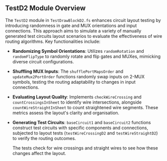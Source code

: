 ## TestD2 Module Overview

The `TestD2` module in `TestDrawBlockD2.fs` enhances circuit layout testing by introducing randomness in gate and MUX orientations and input connections. This approach aims to simulate a variety of manually generated test circuits layout scenarios to evaluate the effectiveness of wire routing algorithms. Key functionalities include:

- **Randomizing Symbol Orientations**: Utilizes `randomRotation` and `randomFlipType` to randomly rotate and flip gates and MUXes, mimicking diverse circuit configurations.
- **Shuffling MUX Inputs**: The `shufflePortMapsOrder` and `updateMux2PortOrder` functions randomly swap inputs on 2-MUX symbols, testing the routing adaptability to changes in input connections.
- **Evaluating Layout Quality**: Implements `checkWireCrossing` and `countCrossingsInSheet` to identify wire intersections, alongside `countWireStraightInSheet` to count straightened wire segments. These metrics assess the layout's clarity and organisation.
- **Generating Test Circuits**: `baseCircuit1` and `baseCircuit2` functions construct test circuits with specific components and connections, subjected to layout tests (`testWireCrossingD2` and `testWireStraightD2`) to verify the routing outcomes.

    The tests check for wire crossings and straight wires to see how these changes affect the layout.
